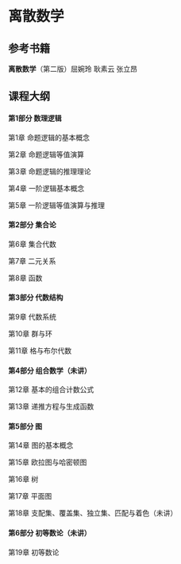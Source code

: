# 离散数学
## 参考书籍
**离散数学**（第二版）屈婉玲 耿素云 张立昂
## 课程大纲
#### 第1部分 数理逻辑

第1章 命题逻辑的基本概念

第2章 命题逻辑等值演算

第3章 命题逻辑的推理理论

第4章 一阶逻辑基本概念

第5章 一阶逻辑等值演算与推理

#### 第2部分 集合论

第6章 集合代数

第7章 二元关系

第8章 函数

#### 第3部分 代数结构

第9章 代数系统

第10章 群与环

第11章 格与布尔代数

#### 第4部分 组合数学（未讲）

第12章 基本的组合计数公式

第13章 递推方程与生成函数

#### 第5部分 图

第14章 图的基本概念

第15章 欧拉图与哈密顿图

第16章 树

第17章 平面图

第18章 支配集、覆盖集、独立集、匹配与着色（未讲）

#### 第6部分 初等数论（未讲）

第19章 初等数论

